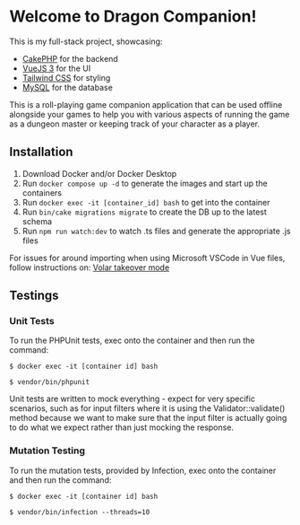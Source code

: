 # Welcome to Dragon Companion!

This is my full-stack project, showcasing:

-   [CakePHP](https://cakephp.org/) for the backend
-   [VueJS 3](https://vuejs.org/) for the UI
-   [Tailwind CSS](https://tailwindcss.com/) for styling
-   [MySQL](https://webpack.js.org/) for the database

This is a roll-playing game companion application that can be used offline alongside your games to help you with various aspects of running the game as a dungeon master or keeping track of your character as a player.

## Installation

1. Download Docker and/or Docker Desktop
2. Run `docker compose up -d` to generate the images and start up the containers
3. Run `docker exec -it [container_id] bash` to get into the container
4. Run `bin/cake migrations migrate` to create the DB up to the latest schema
5. Run `npm run watch:dev` to watch .ts files and generate the appropriate .js files

For issues for around importing when using Microsoft VSCode in Vue files, follow instructions on: [Volar takeover mode](https://vuejs.org/guide/typescript/overview.html#volar-takeover-mode)

## Testings

### Unit Tests

To run the PHPUnit tests, exec onto the container and then run the command:

```
$ docker exec -it [container id] bash

$ vendor/bin/phpunit
```

Unit tests are written to mock everything - expect for very specific scenarios, such as for input filters where it is using the Validator::validate() method because we want to make sure that the input filter is actually going to do what we expect rather than just mocking the response.

### Mutation Testing

To run the mutation tests, provided by Infection, exec onto the container and then run the command:

```
$ docker exec -it [container id] bash

$ vendor/bin/infection --threads=10
```
